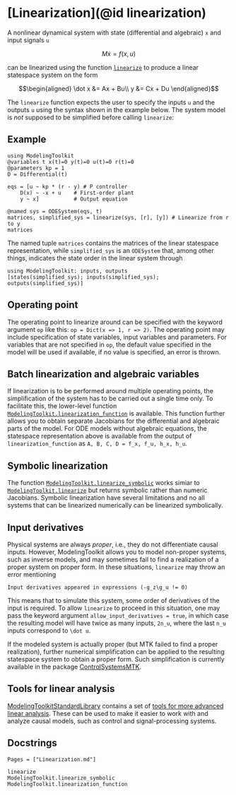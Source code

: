 # [Linearization](@id linearization)

A nonlinear dynamical system with state (differential and algebraic) ``x`` and input signals ``u``

```math
M \dot x = f(x, u)
```

can be linearized using the function [`linearize`](@ref) to produce a linear statespace system on the form

```math
\begin{aligned}
\dot x &= Ax + Bu\\
y &= Cx + Du
\end{aligned}
```

The `linearize` function expects the user to specify the inputs ``u`` and the outputs ``u`` using the syntax shown in the example below. The system model is *not* supposed to be simplified before calling `linearize`:

## Example

```@example LINEARIZE
using ModelingToolkit
@variables t x(t)=0 y(t)=0 u(t)=0 r(t)=0
@parameters kp = 1
D = Differential(t)

eqs = [u ~ kp * (r - y) # P controller
    D(x) ~ -x + u    # First-order plant
    y ~ x]           # Output equation

@named sys = ODESystem(eqs, t)
matrices, simplified_sys = linearize(sys, [r], [y]) # Linearize from r to y
matrices
```

The named tuple `matrices` contains the matrices of the linear statespace representation, while `simplified_sys` is an `ODESystem` that, among other things, indicates the state order in the linear system through

```@example LINEARIZE
using ModelingToolkit: inputs, outputs
[states(simplified_sys); inputs(simplified_sys); outputs(simplified_sys)]
```

## Operating point

The operating point to linearize around can be specified with the keyword argument `op` like this: `op = Dict(x => 1, r => 2)`. The operating point may include specification of state variables, input variables and parameters. For variables that are not specified in `op`, the default value specified in the model will be used if available, if no value is specified, an error is thrown.

## Batch linearization and algebraic variables

If linearization is to be performed around multiple operating points, the simplification of the system has to be carried out a single time only. To facilitate this, the lower-level function [`ModelingToolkit.linearization_function`](@ref) is available. This function further allows you to obtain separate Jacobians for the differential and algebraic parts of the model. For ODE models without algebraic equations, the statespace representation above is available from the output of `linearization_function` as `A, B, C, D = f_x, f_u, h_x, h_u`.

## Symbolic linearization

The function [`ModelingToolkit.linearize_symbolic`](@ref) works simiar to [`ModelingToolkit.linearize`](@ref) but returns symbolic rather than numeric Jacobians. Symbolic linearization have several limitations and no all systems that can be linearized numerically can be linearized symbolically.

## Input derivatives

Physical systems are always *proper*, i.e., they do not differentiate causal inputs. However, ModelingToolkit allows you to model non-proper systems, such as inverse models, and may sometimes fail to find a realization of a proper system on proper form. In these situations, `linearize` may throw an error mentioning

```
Input derivatives appeared in expressions (-g_z\g_u != 0)
```

This means that to simulate this system, some order of derivatives of the input is required. To allow `linearize` to proceed in this situation, one may pass the keyword argument `allow_input_derivatives = true`, in which case the resulting model will have twice as many inputs, ``2n_u``, where the last ``n_u`` inputs correspond to ``\dot u``.

If the modeled system is actually proper (but MTK failed to find a proper realization), further numerical simplification can be applied to the resulting statespace system to obtain a proper form. Such simplification is currently available in the package [ControlSystemsMTK](https://juliacontrol.github.io/ControlSystemsMTK.jl/dev/#Internals:-Transformation-of-non-proper-models-to-proper-statespace-form).

## Tools for linear analysis

[ModelingToolkitStandardLibrary](https://docs.sciml.ai/ModelingToolkitStandardLibrary/stable/) contains a set of [tools for more advanced linear analysis](https://docs.sciml.ai/ModelingToolkitStandardLibrary/stable/API/linear_analysis/). These can be used to make it easier to work with and analyze causal models, such as control and signal-processing systems.

## Docstrings

```@index
Pages = ["Linearization.md"]
```

```@docs
linearize
ModelingToolkit.linearize_symbolic
ModelingToolkit.linearization_function
```
